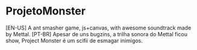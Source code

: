 # ProjetoMonster
 [EN-US] A ant smasher game, js+canvas, with awesome soundtrack made by Mettal. [PT-BR] Apesar de uns bugzins, a trilha sonora do Mettal ficou show, Project Monster é um scifii de esmagar inimigos.
